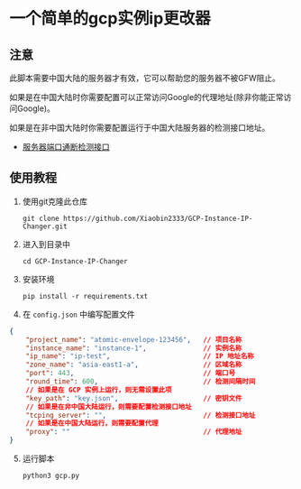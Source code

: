 # 一个简单的gcp实例ip更改器

## 注意

此脚本需要中国大陆的服务器才有效，它可以帮助您的服务器不被GFW阻止。

如果是在中国大陆时你需要配置可以正常访问Google的代理地址(除非你能正常访问Google)。

如果是在非中国大陆时你需要配置运行于中国大陆服务器的检测接口地址。

- [服务器端口通断检测接口](https://github.com/Xiaobin2333/Check-Port-API)

## 使用教程

1. 使用git克隆此仓库

    `git clone https://github.com/Xiaobin2333/GCP-Instance-IP-Changer.git`

2. 进入到目录中

    `cd GCP-Instance-IP-Changer`

3. 安装环境

    `pip install -r requirements.txt`

4. 在 `config.json` 中编写配置文件

```json
{
    "project_name": "atomic-envelope-123456",   // 项目名称
    "instance_name": "instance-1",              // 实例名称
    "ip_name": "ip-test",                       // IP 地址名称
    "zone_name": "asia-east1-a",                // 区域名称
    "port": 443,                                // 端口号
    "round_time": 600,                          // 检测间隔时间
    // 如果是在 GCP 实例上运行，则无需设置此项
    "key_path": "key.json",                     // 密钥文件
    // 如果是在非中国大陆运行，则需要配置检测接口地址
    "tcping_server": "",                        // 检测接口地址
    // 如果是在中国大陆运行，则需要配置代理
    "proxy": ""                                 // 代理地址
}
```

5. 运行脚本

    `python3 gcp.py`